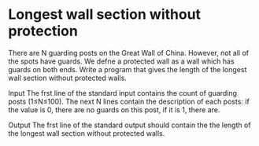 # Longest wall section without protection
  There are N guarding posts on the Great Wall of China. However, not all of the spots have
guards. We defne a protected wall as a wall which has guards on both ends.
Write a program that gives the length of the longest wall section without protected walls.

Input 
  The frst line of the standard input contains the count of guarding posts (1≤N≤100).
The next N lines contain the description of each posts: if the value is 0, there are no guards
on this post, if it is 1, there are.

Output 
  The frst line of the standard output should contain the the length of the longest wall
section without protected walls.
